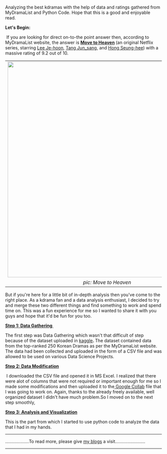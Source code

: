 <html>
<body>
<p>Analyzing the best kdramas with the help of data and ratings gathered from MyDramaList and Python Code. Hope that this is a good and enjoyable read.&nbsp;</p><p><b>Let's Begin:</b><br /></p><p>&nbsp;If you are looking for direct on-to-the point answer then, according to MyDramaList website, the answer is <b><a href="https://www.netflix.com/np/title/80990381" target="_blank">Move to Heaven</a> </b>(an original Netflix series, starring <a href="https://en.wikipedia.org/wiki/Lee_Je-hoon" target="_blank" title="Lee Je-hoon">Lee Je-hoon</a>, <a href="https://en.wikipedia.org/wiki/Tang_Jun-sang" target="_blank">Tang Jun_sang</a>, and <a href="https://en.wikipedia.org/wiki/Hong_Seung-hee" target="_blank">Hong Seung-hee</a>) with a massive rating of 9.2 out of 10.&nbsp;</p><p></p><table align="center" cellpadding="0" cellspacing="0" class="tr-caption-container" style="margin-left: auto; margin-right: auto;"><tbody><tr><td style="text-align: center;"><a href="https://image.kpopmap.com/2021/04/move-to-heaven-netflix-poster.jpg" style="margin-left: auto; margin-right: auto;"><img border="0" data-original-height="800" data-original-width="640" height="691" src="https://image.kpopmap.com/2021/04/move-to-heaven-netflix-poster.jpg" width="640" /></a></td></tr><tr><td class="tr-caption" style="text-align: center;"><i>pic: Move to Heaven</i><br /></td></tr></tbody></table><p></p><p>But if you're here for a little bit of in-depth analysis then you've come to the right place. As a kdrama fan and a data analysis enthusiast, I decided to try and merge these two different things and find something to work and spend time on. This was a fun experience for me so I wanted to share it with you guys and hope that it'd be fun for you too.</p><p><u><b>Step 1: Data Gathering&nbsp; <br /></b></u></p><p>The first step was Data Gathering which wasn't that difficult of step because of the dataset uploaded in <a href="https://www.kaggle.com/datasets/ahbab911/top-250-korean-dramas-kdrama-dataset" target="_blank">kaggle</a><b>. </b>The dataset contained data from the top-ranked 250 Korean Dramas as per 
the MyDramaList website. The data had been collected and uploaded in the
 form of a CSV file and was allowed to be used on various Data Science 
Projects. </p><p><b><u>Step 2: Data Modification</u></b></p><p><i>&nbsp;</i>I downloaded the CSV file and opened it in MS Excel. I realized that there were alot of columns that were not required or important enough for me so I made some modifications and then uploaded it to the<a href="https://colab.research.google.com/drive/1fc0pfTOWA3JBCHaJcwk73ihm8FovKI4Q#scrollTo=ZewWYq-tZxVE" target="_blank"> Google Collab</a> file that I was going to work on. Again, thanks to the already freely available, well organized dataset I didn't have much problem.So I moved on to the next step smoothly,</p><p><b><u>Step 3: Analysis and Visualization</u></b><br /></p><p>This is the part from which I started to use python code to analyze the data that I had in my hands.<br /> 
<hr>
...................To read more, please give <a href="https://nikhilrana2076.blogspot.com/?m=1">my blogs</a> a visit........................
<hr>
</p>

</body>
</html>
